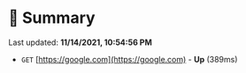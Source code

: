 # 📖 Summary
Last updated: **11/14/2021, 10:54:56 PM**

- `GET` [https://google.com](https://google.com) - **Up** (389ms)
